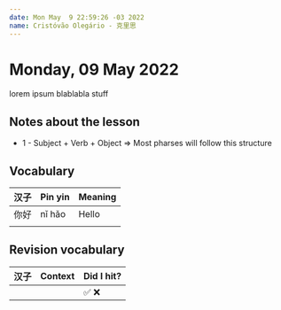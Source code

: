 ```yaml
--- 
date: Mon May  9 22:59:26 -03 2022 
name: Cristóvão Olegário - 克里思
--- 
```


# Monday, 09 May 2022

lorem ipsum blablabla stuff

## Notes about the lesson

- 1 - Subject + Verb + Object => Most pharses will follow this structure

## Vocabulary

| 汉子 | Pin yin | Meaning |
| ---- | ------- | ------- |
| 你好 | nǐ hǎo  | Hello   |
|      |         |         |

## Revision vocabulary

| 汉子 | Context | Did I hit? |
| ---- | ------- | ---------- |
|      |         | ✅ ❌      |
